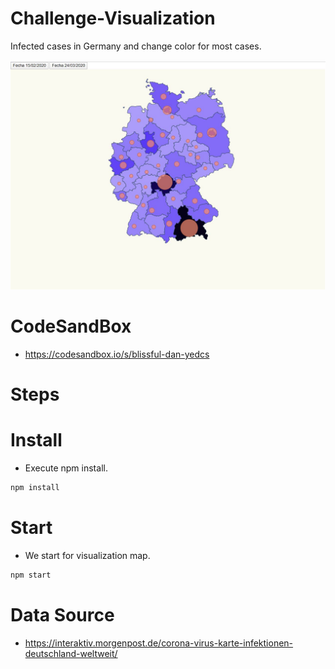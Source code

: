 # Challenge-Visualization

Infected cases in Germany and change color for most cases.

![map affected coronavirus](./content/Challenge.JPG "affected coronavirus")

# CodeSandBox
- https://codesandbox.io/s/blissful-dan-yedcs

# Steps

# Install

- Execute npm install. 

```bash
npm install
```

# Start

- We start for visualization map.

```bash
npm start
```

# Data Source

- https://interaktiv.morgenpost.de/corona-virus-karte-infektionen-deutschland-weltweit/
